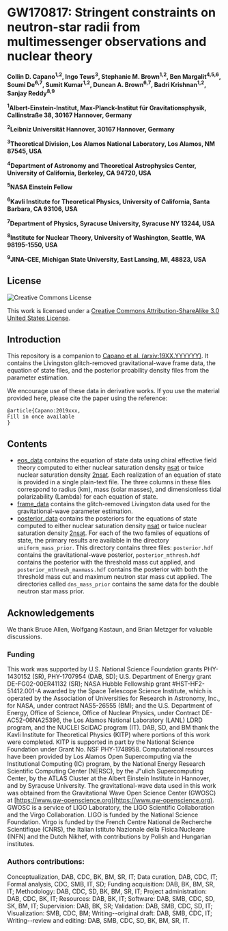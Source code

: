 # GW170817: Stringent constraints on neutron-star radii from multimessenger observations and nuclear theory

**Collin D. Capano<sup>1,2</sup>, Ingo Tews<sup>3</sup>, Stephanie M. Brown<sup>1,2</sup>, Ben Margalit<sup>4,5,6</sup>, Soumi De<sup>6,7</sup>, Sumit Kumar<sup>1,2</sup>, Duncan A. Brown<sup>6,7</sup>, Badri Krishnan<sup>1,2</sup>, Sanjay Reddy<sup>8,9</sup>**

**<sup>1</sup>Albert-Einstein-Institut, Max-Planck-Institut für Gravitationsphysik, Callinstraße 38, 30167 Hannover, Germany**

**<sup>2</sup>Leibniz Universität Hannover, 30167 Hannover, Germany**

**<sup>3</sup>Theoretical Division, Los Alamos National Laboratory, Los Alamos, NM 87545, USA**

**<sup>4</sup>Department of Astronomy and Theoretical Astrophysics Center, University of California, Berkeley, CA 94720, USA**

**<sup>5</sup>NASA Einstein Fellow**

**<sup>6</sup>Kavli Institute for Theoretical Physics, University of California, Santa Barbara, CA 93106, USA**

**<sup>7</sup>Department of Physics, Syracuse University, Syracuse NY 13244, USA**

**<sup>8</sup>Institute for Nuclear Theory, University of Washington, Seattle, WA 98195-1550, USA**

**<sup>9</sup>JINA-CEE, Michigan State University, East Lansing, MI, 48823, USA**

## License

![Creative Commons License](https://i.creativecommons.org/l/by-sa/3.0/us/88x31.png "Creative Commons License")

This work is licensed under a [Creative Commons Attribution-ShareAlike 3.0 United States License](http://creativecommons.org/licenses/by-sa/3.0/us/).

## Introduction

This repository is a companion to [Capano et al. (arxiv:19XX.YYYYYY)](https://arxiv.org/abs/19XX.YYYYYY). It contains the Livingston glitch-removed gravitational-wave frame data, the equation of state files, and the posterior proability density files from the parameter estimation.

We encourage use of these data in derivative works. If you use the material provided here, please cite the paper using the reference:
```
@article{Capano:2019xxx,
Fill in once available
}
```

## Contents

 * [eos_data](https://github.com/sugwg/gw170817-eft-eos/tree/master/eos_data) contains the equation of state data using chiral effective field theory computed to either nuclear saturation density [nsat](https://github.com/sugwg/gw170817-eft-eos/tree/master/eos_data/nsat) or twice nuclear saturation density [2nsat](https://github.com/sugwg/gw170817-eft-eos/tree/master/eos_data/2nsat). Each realization of an equation of state is provided in a single plain-text file. The three columns in these files correspond to radius (km), mass (solar masses), and dimensionless tidal polarizability (Lambda) for each equation of state.
 * [frame_data](https://github.com/sugwg/gw170817-eft-eos/tree/master/frame_data) contains the glitch-removed Livingston data used for the gravitational-wave parameter estimation.
 * [posterior_data](https://github.com/sugwg/gw170817-eft-eos/tree/master/posterior_data) contains the posteriors for the equations of state computed to either nuclear saturation density [nsat](https://github.com/sugwg/gw170817-eft-eos/tree/master/posterior_data/nsat) or twice nuclear saturation density [2nsat](https://github.com/sugwg/gw170817-eft-eos/tree/master/posterior_data/2nsat). For each of the two familes of equations of state, the primary results are available in the directory `uniform_mass_prior`. This directory contains three files: `posterior.hdf` contains the gravitational-wave posterior, `posterior_mthresh.hdf` contains the posterior with the threshold mass cut applied, and `posterior_mthresh_maxmass.hdf` contains the posterior with both the threshold mass cut and maximum neutron star mass cut applied. The directories called `dns_mass_prior` contains the same data for the double neutron star mass prior.


## Acknowledgements

We thank Bruce Allen, Wolfgang Kastaun, and Brian Metzger for valuable discussions.

### Funding

This work was supported by U.S. National Science Foundation grants
PHY-1430152 (SR),
PHY-1707954 (DAB, SD);
U.S. Department of Energy grant DE-FG02-00ER41132 (SR);
NASA Hubble Fellowship grant \#HST-HF2-51412.001-A awarded by the Space Telescope Science Institute, which is operated by the Association of Universities for Research in Astronomy, Inc., for NASA, under contract NAS5-26555 (BM); and the U.S. Department of Energy, Office of Science, Office of Nuclear Physics, under Contract DE-AC52-06NA25396, the Los Alamos National Laboratory (LANL) LDRD program, and the NUCLEI SciDAC program (IT). 
DAB, SD, and BM thank the Kavli Institute for Theoretical Physics (KITP) where portions of this work were completed. KITP is supported in part by the National Science Foundation under Grant No. NSF PHY-1748958. 
Computational resources have been provided by Los Alamos Open Supercomputing via the Institutional Computing (IC) program, by the National Energy Research Scientific Computing Center (NERSC), by the J\"ulich Supercomputing Center, by the ATLAS Cluster at the Albert Einstein Institute in Hannover, and by Syracuse University. The gravitational-wave data used in this work was obtained from the Gravitational Wave Open Science Center (GWOSC) at [https://www.gw-openscience.org](https://www.gw-openscience.org). GWOSC is a service of LIGO Laboratory, the LIGO Scientific Collaboration and the Virgo Collaboration. LIGO is funded by the National Science Foundation. Virgo is funded by the French Centre National de Recherche Scientifique (CNRS), the Italian Istituto Nazionale della Fisica Nucleare (INFN) and the Dutch Nikhef, with contributions by Polish and Hungarian institutes.

### Authors contributions:
Conceptualization, DAB, CDC, BK, BM, SR, IT;
Data curation, DAB, CDC, IT;
Formal analysis, CDC, SMB, IT, SD;
Funding acquisition: DAB, BK, BM, SR, IT;
Methodology: DAB, CDC, SD, BK, BM, SR, IT;
Project administration: DAB, CDC, BK, IT;
Resources: DAB, BK, IT;
Software: DAB, SMB, CDC, SD, SK, BM, IT;
Supervision: DAB, BK, SR;
Validation: DAB, SMB, CDC, SD, IT;
Visualization: SMB, CDC, BM;
Writing--original draft: DAB, SMB, CDC, IT;
Writing--review and editing: DAB, SMB, CDC, SD, BK, BM, SR, IT.
